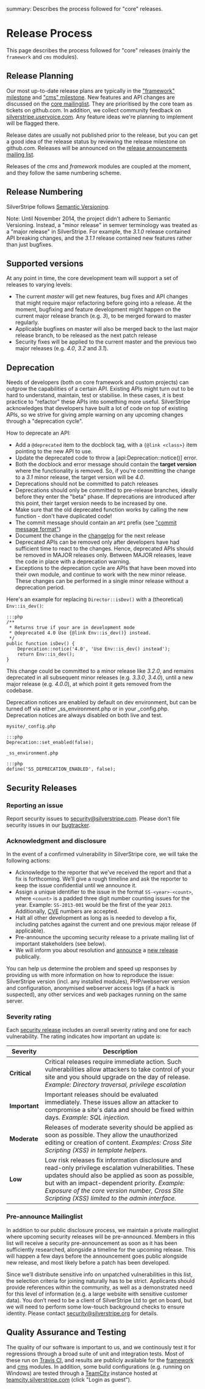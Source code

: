 summary: Describes the process followed for "core" releases.

# Release Process

This page describes the process followed for "core" releases (mainly the `framework` and `cms` modules).

## Release Planning

Our most up-to-date release plans are typically in the ["framework" milestone](https://github.com/silverstripe/silverstripe-framework/milestones) and ["cms" milestone](https://github.com/silverstripe/silverstripe-cms/milestones).
New features and API changes are discussed on the [core mailinglist](http://groups.google.com/group/silverstripe-dev). They are prioritised by the core team as tickets on 
github.com. In addition, we collect community feedback on [silverstripe.uservoice.com](https://silverstripe.uservoice.com).
Any feature ideas we're planning to implement will be flagged there.

Release dates are usually not published prior to the release, but you can get a good idea of the release status by
reviewing the release milestone on github.com. Releases will be
announced on the [release announcements mailing list](http://groups.google.com/group/silverstripe-announce).

Releases of the *cms* and *framework* modules are coupled at the moment, and they follow the same numbering scheme.

## Release Numbering

SilverStripe follows [Semantic Versioning](http://semver.org).

Note: Until November 2014, the project didn't adhere to Semantic Versioning. Instead, a "minor release" in semver terminology
was treated as a "major release" in SilverStripe. For example, the *3.1.0* release contained API breaking changes, and
the *3.1.1* release contained new features rather than just bugfixes.

## Supported versions

At any point in time, the core development team will support a set of releases to varying levels:

*  The current *master* will get new features, bug fixes and API changes that might require major refactoring before going
into a release. At the moment, bugfixing and feature development might happen on the current major release branch (e.g. *3*), to be
merged forward to master regularly.
*  Applicable bugfixes on master will also be merged back to the last major release branch, to be released as the next
patch release
*  Security fixes will be applied to the current master and the previous two major releases (e.g. *4.0*, *3.2* and *3.1*).

## Deprecation

Needs of developers (both on core framework and custom projects) can outgrow the capabilities
of a certain API. Existing APIs might turn out to be hard to understand, maintain, test or stabilise.
In these cases, it is best practice to "refactor" these APIs into something more useful.
SilverStripe acknowledges that developers have built a lot of code on top of existing APIs,
so we strive for giving ample warning on any upcoming changes through a "deprecation cycle".

How to deprecate an API:

*  Add a `@deprecated` item to the docblock tag, with a `{@link <class>}` item pointing to the new API to use.
*  Update the deprecated code to throw a [api:Deprecation::notice()] error.
*  Both the docblock and error message should contain the **target version** where the functionality is removed.
   So, if you're committing the change to a *3.1* minor release, the target version will be *4.0*. 
*  Deprecations should not be committed to patch releases
*  Deprecations should only be committed to pre-release branches, ideally before they enter the "beta" phase.
   If deprecations are introduced after this point, their target version needs to be increased by one.
*  Make sure that the old deprecated function works by calling the new function - don't have duplicated code!
*  The commit message should contain an `API` prefix (see ["commit message format"](code#commit-messages))
*  Document the change in the [changelog](/changelogs) for the next release
*  Deprecated APIs can be removed only after developers have had sufficient time to react to the changes. Hence,     deprecated APIs should be removed in MAJOR releases only. Between MAJOR releases, leave the code in place with    a deprecation warning. 
*  Exceptions to the deprecation cycle are APIs that have been moved into their own module, and continue to work     with the new minor release. These changes can be performed in a single minor release without a deprecation        period.

Here's an example for replacing `Director::isDev()` with a (theoretical) `Env::is_dev()`:

	:::php
	/**
	 * Returns true if your are in development mode
	 * @deprecated 4.0 Use {@link Env::is_dev()} instead.
	 */
	public function isDev() {
		Deprecation::notice('4.0', 'Use Env::is_dev() instead');
		return Env::is_dev();
	}

This change could be committed to a minor release like *3.2.0*, and remains deprecated in all subsequent minor releases
(e.g. *3.3.0*, *3.4.0*), until a new major release (e.g. *4.0.0*), at which point it gets removed from the codebase. 

Deprecation notices are enabled by default on dev environment, but can be
turned off via either _ss_environment.php or in your _config.php. Deprecation
notices are always disabled on both live and test.


`mysite/_config.php`


    :::php
    Deprecation::set_enabled(false);


`_ss_environment.php`


    :::php
    define('SS_DEPRECATION_ENABLED', false);


## Security Releases

### Reporting an issue

Report security issues to [security@silverstripe.com](mailto:security@silverstripe.com). 
Please don't file security issues in our [bugtracker](issues_and_bugs). 

### Acknowledgment and disclosure

In the event of a confirmed vulnerability in SilverStripe core, we will take the following actions:

*  Acknowledge to the reporter that we’ve received the report and that a fix is forthcoming. We’ll give a rough
timeline and ask the reporter to keep the issue confidential until we announce it.
*  Assign a unique identifier to the issue in the format `SS-<year>-<count>`, 
   where `<count>` is a padded three digit number counting issues for the year. 
   Example: `SS-2013-001` would be the first of the year `2013`.
   Additionally, [CVE](http://cve.mitre.org) numbers are accepted.
*  Halt all other development as long as is needed to develop a fix, including patches against the current and one
previous major release (if applicable).
* Pre-announce the upcoming security release to a private mailing list of important stakeholders (see below).
*  We will inform you about resolution and [announce](http://groups.google.com/group/silverstripe-announce) a 
[new release](http://silverstripe.org/security-releases/) publically.

You can help us determine the problem and speed up responses by providing us with more information on how to reproduce
the issue: SilverStripe version (incl. any installed modules), PHP/webserver version and configuration, anonymised
webserver access logs (if a hack is suspected), any other services and web packages running on the same server.

### Severity rating

Each [security release](http://www.silverstripe.org/security-releases/) includes an overall severity rating and one for 
each vulnerability. The rating indicates how important an update is:

| Severity      | Description |
|---------------|-------------|
| **Critical**  | Critical releases require immediate action. Such vulnerabilities allow attackers to take control of your site and you should upgrade on the day of release. *Example: Directory traversal, privilege escalation* |
| **Important** | Important releases should be evaluated immediately. These issues allow an attacker to compromise a site's data and should be fixed within days. *Example: SQL injection.* |
| **Moderate**  | Releases of moderate severity should be applied as soon as possible. They allow the unauthorized editing or creation of content. *Examples: Cross Site Scripting (XSS) in template helpers.* |
| **Low**       | Low risk releases fix information disclosure and read-only privilege escalation vulnerabilities. These updates should also be applied as soon as possible, but with an impact-dependent priority. *Example: Exposure of the core version number, Cross Site Scripting (XSS) limited to the admin interface.* |

### Pre-announce Mailinglist

In addition to our public disclosure process, we maintain a private mailinglist
where upcoming security releases will be pre-announced. Members in this list will receive a security 
pre-announcement as soon as it has been sufficiently researched,
alongside a timeline for the upcoming release. This will happen a few days before 
the announcement goes public alongside new release, and most likely before a patch has been developed.

Since we’ll distribute sensitive info on unpatched vulnerabilities in this list,
the selection criteria for joining naturally has to be strict.
Applicants should provide references within the community,
as well as a demonstrated need for this level of information (e.g. a large website with sensitive customer data).
You don’t need to be a client of SilverStripe Ltd to get on board, 
but we will need to perform some low-touch background checks to ensure identity.
Please contact security@silverstripe.org for details.

## Quality Assurance and Testing

The quality of our software is important to us, and we continously test it for regressions
through a broad suite of unit and integration tests. Most of these run on 
[Travis CI](http://travis-ci.com), and results are publicly available
for the [framework](https://travis-ci.org/silverstripe/silverstripe-framework) and
[cms](https://travis-ci.org/silverstripe/silverstripe-cms) modules.
In addition, some build configurations (e.g. running on Windows) are tested
through a [TeamCity](http://www.jetbrains.com/teamcity/) instance hosted at
[teamcity.silverstripe.com](http://teamcity.silverstripe.com) (click "Login as guest").
